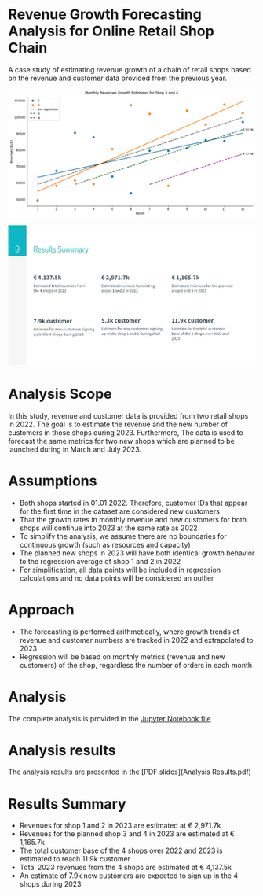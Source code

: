 # Revenue Growth Forecasting Analysis for Online Retail Shop Chain

A case study of estimating revenue growth of a chain of retail shops based on the revenue and customer data provided from the previous year.

![](img/projection_snapshot.png)

![](img/result-summary.jpg)

# Analysis Scope

In this study, revenue and customer data is provided from two retail shops in 2022. The goal is to estimate the revenue and the new number of customers in those shops during 2023. Furthermore, The data is used to forecast the same metrics for two new shops which are planned to be launched during in March and July 2023.

# Assumptions

- Both shops started in 01.01.2022. Therefore, customer IDs that appear for the first time in the dataset are considered new customers
- That the growth rates in monthly revenue and new customers for both shops will continue into 2023 at the same rate as 2022
- To simplify the analysis, we assume there are no boundaries for continuous growth (such as resources and capacity)
- The planned new shops in 2023 will have both identical growth behavior to the regression average of shop 1 and 2 in 2022
- For simplification, all data points will be included in regression calculations and no data points will be considered an outlier

# Approach

- The forecasting is performed arithmetically, where growth trends of revenue and customer numbers are tracked in 2022 and extrapolated to 2023
- Regression will be based on monthly metrics (revenue and new customers) of the shop, regardless the number of orders in each month

# Analysis

The complete analysis is provided in the [Jupyter Notebook file](revenue_forecasting.ipynb)

# Analysis results
The analysis results are presented in the [PDF slides](Analysis Results.pdf)


# Results Summary

- Revenues for shop 1 and 2 in 2023 are estimated at € 2,971.7k
- Revenues for the planned shop 3 and 4 in 2023 are estimated at € 1,165.7k
- The total customer base of the 4 shops over 2022 and 2023 is estimated to reach 11.9k customer
- Total 2023 revenues from the 4 shops are estimated at € 4,137.5k
- An estimate of 7.9k new customers are expected to sign up in the 4 shops during 2023
